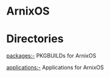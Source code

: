# ArnixOS

# Directories
[packages:-](packages) PKGBUILDs for ArnixOS

[applications:-](applications) Applications for ArnixOS
